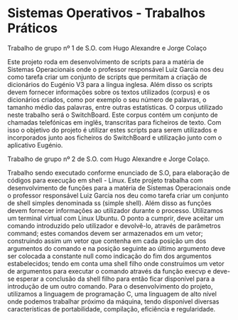 # Sistemas Operativos - Trabalhos Práticos

Trabalho de grupo nº 1 de S.O. com Hugo Alexandre e Jorge Colaço

Este projeto roda em desenvolvimento de scripts para a matéria de Sistemas Operacionais onde o professor responsável Luiz Garcia nos deu como 
tarefa criar um conjunto de scripts que permitam a criação de dicionários do Eugénio V3 para a língua inglesa.
Além disso os scripts devem fornecer informações sobre os textos utilizados (corpus) e os dicionários criados, como por exemplo o seu 
número de palavras, o tamanho médio das palavras, entre outras estatísticas. O corpus utilizado neste trabalho será o SwitchBoard. 
Este corpus contém um conjunto de chamadas telefónicas em inglês, transcritas para ficheiros de texto.
Com isso o objetivo do projeto é utilizar estes scripts para serem utilizados e incorporados junto aos ficheiros do SwitchBoard e 
utilização junto com o aplicativo Eugénio.


Trabalho de grupo nº 2 de S.O. com Hugo Alexandre e Jorge Colaço.

Trabalho sendo executado conforme enunciado de S.O, para elaboração de códigos para execução em shell - Linux.
Este projeto trabalha com desenvolvimento de funções para a matéria de Sistemas Operacionais onde o professor responsável Luiz Garcia 
nos deu como tarefa criar um conjunto de shell simples denominada ss (simple shell). Além disso as funções devem fornecer informações ao 
utilizador durante o processo. Utilizamos um terminal virtual com Linux Ubuntu. O ponto a cumprir, deve aceitar um comando introduzido pelo 
utilizador e devolvê-lo, através de parâmetros command; estes comandos devem ser armazenados em um vetor; construindo assim um vetor que 
contenha em cada posição um dos argumentos do comando e na posição seguinte ao último argumento deve ser colocada a constante null como 
indicação do fim dos argumentos estabelecidos; tendo em conta  uma shell filho onde construímos um vetor de argumentos para executar o 
comando através da função execvp e deve-se esperar a conclusão da shell filho para então ficar disponível para a introdução de um outro comando.
Para o desenvolvimento do projeto, utilizamos a linguagem de programação C, uma linguagem de alto nível onde podemos trabalhar próximo da máquina, 
tendo disponível diversas características de portabilidade, compilação, eficiência e regularidade.


